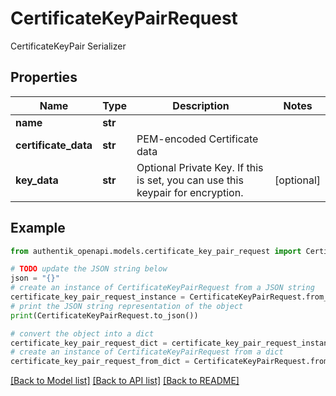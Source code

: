 # CertificateKeyPairRequest

CertificateKeyPair Serializer

## Properties

Name | Type | Description | Notes
------------ | ------------- | ------------- | -------------
**name** | **str** |  | 
**certificate_data** | **str** | PEM-encoded Certificate data | 
**key_data** | **str** | Optional Private Key. If this is set, you can use this keypair for encryption. | [optional] 

## Example

```python
from authentik_openapi.models.certificate_key_pair_request import CertificateKeyPairRequest

# TODO update the JSON string below
json = "{}"
# create an instance of CertificateKeyPairRequest from a JSON string
certificate_key_pair_request_instance = CertificateKeyPairRequest.from_json(json)
# print the JSON string representation of the object
print(CertificateKeyPairRequest.to_json())

# convert the object into a dict
certificate_key_pair_request_dict = certificate_key_pair_request_instance.to_dict()
# create an instance of CertificateKeyPairRequest from a dict
certificate_key_pair_request_from_dict = CertificateKeyPairRequest.from_dict(certificate_key_pair_request_dict)
```
[[Back to Model list]](../README.md#documentation-for-models) [[Back to API list]](../README.md#documentation-for-api-endpoints) [[Back to README]](../README.md)


